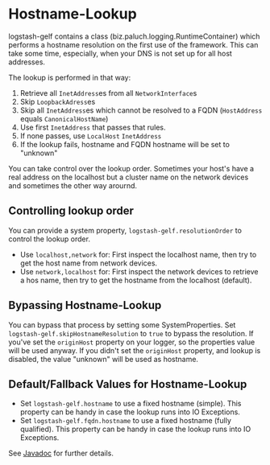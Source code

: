 # Hostname-Lookup

logstash-gelf contains a class (biz.paluch.logging.RuntimeContainer) which performs a hostname resolution on the first use of the framework.
This can take some time, especially, when your DNS is not set up for all host addresses.

The lookup is performed in that way:

1. Retrieve all `InetAddress`es from all `NetworkInterface`s
2. Skip `LoopbackAdress`es
3. Skip all `InetAddress`es which cannot be resolved to a FQDN (`HostAddress` equals `CanonicalHostName`)
4. Use first `InetAddress` that passes that rules.
5. If none passes, use `LocalHost` `InetAddress`
6. If the lookup fails, hostname and FQDN hostname will be set to "unknown"

You can take control over the lookup order. Sometimes your host's have a real address on the localhost but a cluster name on the network devices and sometimes the other 
way arournd.

Controlling lookup order
-------------------------
You can provide a system property, `logstash-gelf.resolutionOrder` to control the lookup order.
 
* Use `localhost,network` for: First inspect the localhost name, then try to get the host name from network devices. 
* Use `network,localhost` for: First inspect the network devices to retrieve a hos name, then try to get the hostname from the localhost (default).

Bypassing Hostname-Lookup
-------------------------
You can bypass that process by setting some SystemProperties. Set `logstash-gelf.skipHostnameResolution` to `true` to bypass the resolution. If you've set the `originHost` property on
your logger, so the properties value will be used anyway. If you didn't set the `originHost` property, and lookup is disabled, the value "unknown" will be used as hostname.


Default/Fallback Values for Hostname-Lookup
--------------------------------------------

* Set `logstash-gelf.hostname` to use a fixed hostname (simple). This property can be handy in case the lookup runs into IO Exceptions.
* Set `logstash-gelf.fqdn.hostname` to use a fixed hostname (fully qualified). This property can be handy in case the lookup runs into IO Exceptions.

See [Javadoc](apidocs/biz/paluch/logging/RuntimeContainerProperties.html) for further details.

